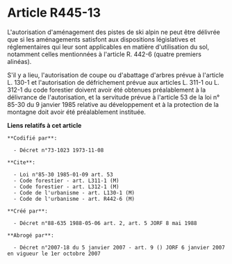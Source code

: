 # Article R445-13

L'autorisation d'aménagement des pistes de ski alpin ne peut être délivrée que si les aménagements satisfont aux dispositions
législatives et réglementaires qui leur sont applicables en matière d'utilisation du sol, notamment celles mentionnées à
l'article R. 442-6 (quatre premiers alinéas).

S'il y a lieu, l'autorisation de coupe ou d'abattage d'arbres prévue à l'article L. 130-1 et l'autorisation de défrichement
prévue aux articles L. 311-1 ou L. 312-1 du code forestier doivent avoir été obtenues préalablement à la délivrance de
l'autorisation, et la servitude prévue à l'article 53 de la loi n° 85-30 du 9 janvier 1985 relative au développement et à la
protection de la montagne doit avoir été préalablement instituée.

**Liens relatifs à cet article**

	**Codifié par**:

	  - Décret n°73-1023 1973-11-08

	**Cite**:

	  - Loi n°85-30 1985-01-09 art. 53
	  - Code forestier - art. L311-1 (M)
	  - Code forestier - art. L312-1 (M)
	  - Code de l'urbanisme - art. L130-1 (M)
	  - Code de l'urbanisme - art. R442-6 (M)

	**Créé par**:

	  - Décret n°88-635 1988-05-06 art. 2, art. 5 JORF 8 mai 1988

	**Abrogé par**:

	  - Décret n°2007-18 du 5 janvier 2007 - art. 9 () JORF 6 janvier 2007 en vigueur le 1er octobre 2007
